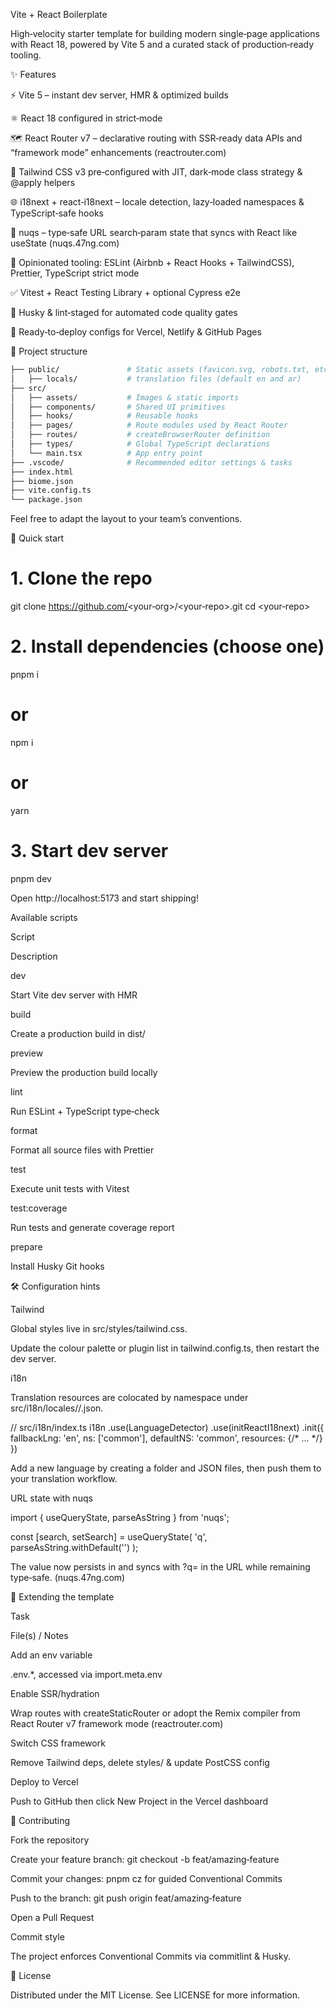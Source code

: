 Vite + React Boilerplate

High‑velocity starter template for building modern single‑page applications with React 18, powered by Vite 5 and a curated stack of production‑ready tooling.

✨ Features

⚡ Vite 5 – instant dev server, HMR & optimized builds

⚛ React 18 configured in strict‑mode

🗺 React Router v7 – declarative routing with SSR‑ready data APIs and “framework mode” enhancements (reactrouter.com)

🎨 Tailwind CSS v3 pre‑configured with JIT, dark‑mode class strategy & @apply helpers

🌐 i18next + react‑i18next – locale detection, lazy‑loaded namespaces & TypeScript‑safe hooks

🔗 nuqs – type‑safe URL search‑param state that syncs with React like useState (nuqs.47ng.com)

🧹 Opinionated tooling: ESLint (Airbnb + React Hooks + TailwindCSS), Prettier, TypeScript strict mode

✅ Vitest + React Testing Library + optional Cypress e2e

🐙 Husky & lint‑staged for automated code quality gates

🚀 Ready‑to‑deploy configs for Vercel, Netlify & GitHub Pages

📂 Project structure

```bash
├── public/               # Static assets (favicon.svg, robots.txt, etc.)
│   ├── locals/           # translation files (default en and ar)
├── src/
│   ├── assets/           # Images & static imports
│   ├── components/       # Shared UI primitives
│   ├── hooks/            # Reusable hooks
│   ├── pages/            # Route modules used by React Router
│   ├── routes/           # createBrowserRouter definition
│   ├── types/            # Global TypeScript declarations
│   └── main.tsx          # App entry point
├── .vscode/              # Recommended editor settings & tasks
├── index.html
├── biome.json
├── vite.config.ts
└── package.json
```

Feel free to adapt the layout to your team’s conventions.

🚀 Quick start

# 1. Clone the repo
git clone https://github.com/<your‑org>/<your‑repo>.git
cd <your‑repo>

# 2. Install dependencies (choose one)
pnpm i
# or
npm i
# or
yarn

# 3. Start dev server
pnpm dev

Open http://localhost:5173 and start shipping!

Available scripts

Script

Description

dev

Start Vite dev server with HMR

build

Create a production build in dist/

preview

Preview the production build locally

lint

Run ESLint + TypeScript type‑check

format

Format all source files with Prettier

test

Execute unit tests with Vitest

test:coverage

Run tests and generate coverage report

prepare

Install Husky Git hooks

🛠 Configuration hints

Tailwind

Global styles live in src/styles/tailwind.css.

Update the colour palette or plugin list in tailwind.config.ts, then restart the dev server.

i18n

Translation resources are colocated by namespace under src/i18n/locales/<lng>/<ns>.json.

// src/i18n/index.ts
i18n
  .use(LanguageDetector)
  .use(initReactI18next)
  .init({
    fallbackLng: 'en',
    ns: ['common'],
    defaultNS: 'common',
    resources: {/* ... */}
  })

Add a new language by creating a folder and JSON files, then push them to your translation workflow.

URL state with nuqs

import { useQueryState, parseAsString } from 'nuqs';

const [search, setSearch] = useQueryState(
  'q',
  parseAsString.withDefault('')
);

The value now persists in and syncs with ?q= in the URL while remaining type‑safe. (nuqs.47ng.com)

🧩 Extending the template

Task

File(s) / Notes

Add an env variable

.env.*, accessed via import.meta.env

Enable SSR/hydration

Wrap routes with createStaticRouter or adopt the Remix compiler from React Router v7 framework mode (reactrouter.com)

Switch CSS framework

Remove Tailwind deps, delete styles/ & update PostCSS config

Deploy to Vercel

Push to GitHub then click New Project in the Vercel dashboard

🤝 Contributing

Fork the repository

Create your feature branch: git checkout -b feat/amazing‑feature

Commit your changes: pnpm cz for guided Conventional Commits

Push to the branch: git push origin feat/amazing‑feature

Open a Pull Request

Commit style

The project enforces Conventional Commits via commitlint & Husky.

📜 License

Distributed under the MIT License. See LICENSE for more information.
